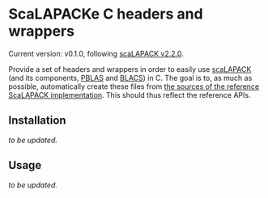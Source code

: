 # ScaLAPACKe C headers and wrappers

Current version: v0.1.0, following [scaLAPACK v2.2.0](https://github.com/Reference-ScaLAPACK/scalapack/releases/tag/v2.2.0).

Provide a set of headers and wrappers in order to easily use [scaLAPACK](https://www.netlib.org/scalapack/) (and its components, [PBLAS](https://netlib.org/scalapack/pblas_qref.html) and [BLACS](https://netlib.org/blacs/)) in C.
The goal is to, as much as possible, automatically create these files from [the sources of the reference ScaLAPACK implementation](https://github.com/Reference-ScaLAPACK/scalapack/).
This should thus reflect the reference APIs.

## Installation

*to be updated.*

## Usage

*to be updated.*